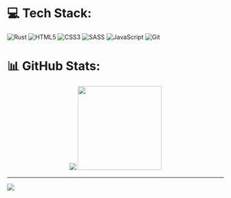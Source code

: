 # 💻 Tech Stack:
![Rust](https://img.shields.io/badge/rust-%23000000.svg?style=for-the-badge&logo=rust&logoColor=white) ![HTML5](https://img.shields.io/badge/html5-%23E34F26.svg?style=for-the-badge&logo=html5&logoColor=white) ![CSS3](https://img.shields.io/badge/css3-%231572B6.svg?style=for-the-badge&logo=css3&logoColor=white) ![SASS](https://img.shields.io/badge/SASS-hotpink.svg?style=for-the-badge&logo=SASS&logoColor=white) ![JavaScript](https://img.shields.io/badge/javascript-%23323330.svg?style=for-the-badge&logo=javascript&logoColor=%23F7DF1E) ![Git](https://img.shields.io/badge/git-%23F05033.svg?style=for-the-badge&logo=git&logoColor=white)

# 📊 GitHub Stats:

<div align="center">

<img src="https://github-readme-stats.vercel.app/api?username=IwantHAPPINESS&show_icons=true&theme=github_dark" />
<img src="https://github-readme-stats.vercel.app/api/top-langs/?username=IwantHAPPINESS&theme=github_dark&layout=compact" height="195" />

<!-- <img src="https://streak-stats.demolab.com?user=IwantHAPPINESS&theme=github-dark-blue&date_format=j%20M%5B%20Y%5D" align="middle" height="150" alt="contribution streak" /> -->

</div>

---

[![](https://visitcount.itsvg.in/api?id=IwantHAPPINESS&icon=0&color=0)](https://visitcount.itsvg.in)